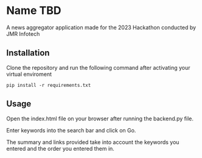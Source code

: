 # Name TBD
A news aggregator application made for the 2023 Hackathon conducted by JMR Infotech

## Installation

Clone the repository and run the following command after activating your virtual enviroment

`pip install -r requirements.txt`

## Usage

Open the index.html file on your browser after running the backend.py file.

Enter keywords into the search bar and click on Go.

The summary and links provided take into account the keywords you entered and the order you entered them in.